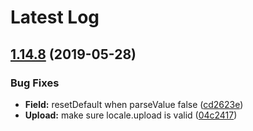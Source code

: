 # Latest Log 

## [1.14.8](https://github.com/alibaba-fusion/next/compare/1.14.6...1.14.8) (2019-05-28)


### Bug Fixes

* **Field:** resetDefault when parseValue false ([cd2623e](https://github.com/alibaba-fusion/next/commit/cd2623e))
* **Upload:** make sure locale.upload is valid ([04c2417](https://github.com/alibaba-fusion/next/commit/04c2417))


